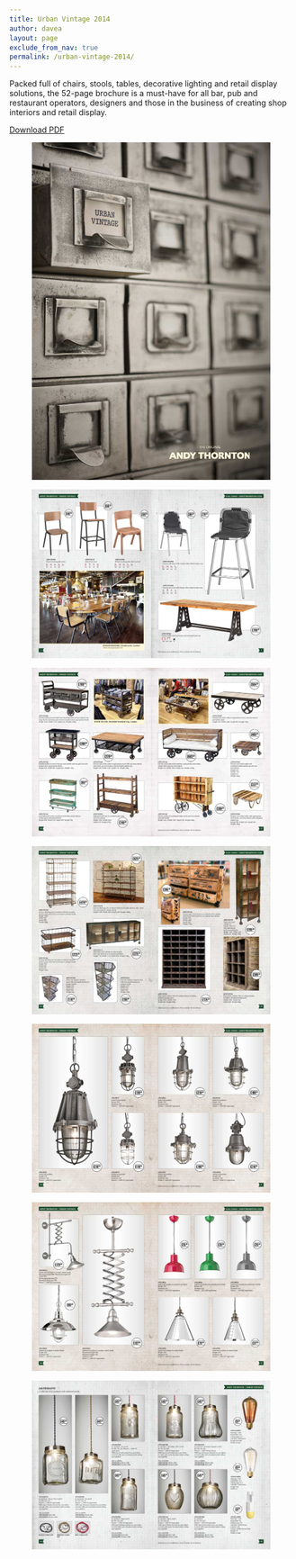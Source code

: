 ```yaml
---
title: Urban Vintage 2014
author: davea
layout: page
exclude_from_nav: true
permalink: /urban-vintage-2014/
---
```


Packed full of chairs, stools, tables, decorative lighting and retail display solutions, the 52-page brochure is a must-have for all bar, pub and restaurant operators, designers and those in the business of creating shop interiors and retail display.

[Download PDF][1]

<figure><img src="../images/cover-UrbanVintage-2014-9601.jpg" alt="cover-UrbanVintage-2014-960" /></figure>
<figure><img src="../images/AndyThornton-UrbanVintage-02-03.jpg" alt="AndyThornton-UrbanVintage-02-03" /> </figure>
<figure><img src="../images/AndyThornton-UrbanVintage-16-17.jpg" alt="AndyThornton-UrbanVintage-16-17" /></figure>
<figure><img src="../images/AndyThornton-UrbanVintage-22-23.jpg" alt="AndyThornton-UrbanVintage-22-23" /> </figure>
<figure><img src="../images/AndyThornton-UrbanVintage-30-31.jpg" alt="AndyThornton-UrbanVintage-30-31" /> </figure>
<figure><img src="../images/AndyThornton-UrbanVintage-36-37.jpg" alt="AndyThornton-UrbanVintage-36-37" /> </figure>
<figure><img src="../images/AndyThornton-UrbanVintage-44-45.jpg" alt="AndyThornton-UrbanVintage-44-45" /> </figure>

[1]: ../downloads/UrbanVintage-2014.pdf
